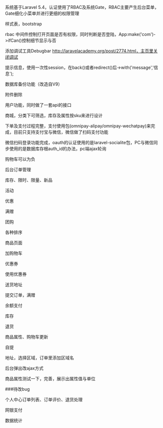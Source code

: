 系统基于Laravel 5.4，认证使用了RBAC及系统Gate，RBAC主要产生后台菜单，Gate细化小菜单并进行更细的权限管理

样式表，bootstrap

rbac 中间件控制打开页面是否有权限，同时判断是否登陆，App:make('com')->ifCan()控制细节显示与否

添加调试工具Debugbar http://laravelacademy.org/post/2774.html，主页里关闭调试

提示信息，使用一次性session，在back()或者redirect()后->with('message','信息');

数据库备份功能（改造自V9）

附件删除

用户功能，同时做了一套api的接口

商城，分类下可筛选，库存及属性按sku来进行设计

下单及支付过程完整，支付使用包(omnipay-alipay/omnipay-wechatpay)来完成，目前只支持支付宝与微信，微信做了扫码支付功能

微信扫码登录功能完成，oauth的认证使用的是laravel-socialite包，PC与微信同步使用的是数据库存根auth_id的办法，pc端ajax轮询

购物车可以为负

后台订单管理

库存、限时、限量、新品

活动

优惠

满赠

团购

各种排序

商品页面

加购物车

优惠券

使用优惠券

送货地址

提交订单，满赠

余额支付

库存

退货

商品属性、购物车更新

自提

地址，选择区域，订单里添加区域名

后台弹出改ajax方式

商品属性测试一下，完善，展示出属性值与单位

<!--  -->

###待改bug

个人中心订单列表、订单评价、退货处理

网银支付

数据统计
